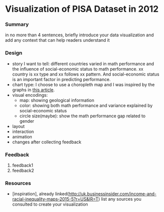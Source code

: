 # Visualization of PISA Dataset in 2012

### Summary
in no more than 4 sentences, briefly introduce your data visualization and add any context that can help readers understand it

### Design

- story I want to tell: different countries varied in math performance and the influence of social-economic status to math performance. xx country is xx type and xx follows xx pattern. And social-economic status is an important factor in predicting performance.
- chart type: I choose to use a choropleth map and I was inspired by the graphs in [this article](http://uk.businessinsider.com/income-and-racial-inequality-maps-2015-5?r=US&IR=T).
- visual encodings: 
	- map: showing geological information
	- color: showing both math performance and variance explained by social-economic status
	- circle size(maybe): show the math performance gap related to gender
- layout
- interaction
- animation
- changes after collecting feedback

### Feedback
1. feedback1
2. feedback2

### Resources
- [inspiration], already linked(http://uk.businessinsider.com/income-and-racial-inequality-maps-2015-5?r=US&IR=T)
list any sources you consulted to create your visualization